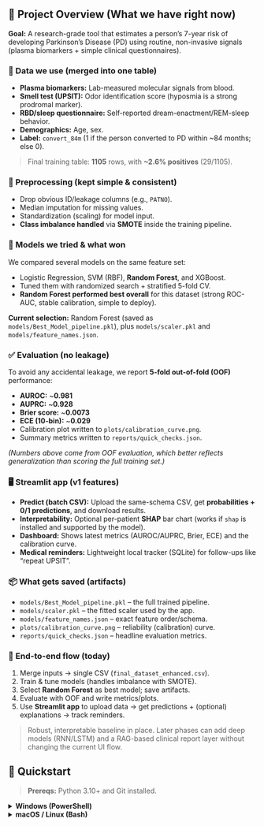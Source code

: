 ## 🧠 Project Overview (What we have right now)

**Goal:** A research-grade tool that estimates a person’s 7-year risk of developing Parkinson’s Disease (PD) using routine, non-invasive signals (plasma biomarkers + simple clinical questionnaires).

### 🔎 Data we use (merged into one table)
- **Plasma biomarkers:** Lab-measured molecular signals from blood.
- **Smell test (UPSIT):** Odor identification score (hyposmia is a strong prodromal marker).
- **RBD/sleep questionnaire:** Self-reported dream-enactment/REM-sleep behavior.
- **Demographics:** Age, sex.
- **Label:** `convert_84m` (1 if the person converted to PD within ~84 months; else 0).

> Final training table: **1105** rows, with **~2.6% positives** (29/1105).

### 🧹 Preprocessing (kept simple & consistent)
- Drop obvious ID/leakage columns (e.g., `PATNO`).
- Median imputation for missing values.
- Standardization (scaling) for model input.
- **Class imbalance handled** via **SMOTE** inside the training pipeline.

### 🤖 Models we tried & what won
We compared several models on the same feature set:
- Logistic Regression, SVM (RBF), **Random Forest**, and XGBoost.
- Tuned them with randomized search + stratified 5-fold CV.
- **Random Forest performed best overall** for this dataset (strong ROC-AUC, stable calibration, simple to deploy).

**Current selection:** Random Forest (saved as `models/Best_Model_pipeline.pkl`), plus `models/scaler.pkl` and `models/feature_names.json`.

### ✅ Evaluation (no leakage)
To avoid any accidental leakage, we report **5-fold out-of-fold (OOF)** performance:
- **AUROC:** ~**0.981**
- **AUPRC:** ~**0.928**
- **Brier score:** ~**0.0073**
- **ECE (10-bin):** ~**0.029**
- Calibration plot written to `plots/calibration_curve.png`.
- Summary metrics written to `reports/quick_checks.json`.

*(Numbers above come from OOF evaluation, which better reflects generalization than scoring the full training set.)*

### 🖥️ Streamlit app (v1 features)
- **Predict (batch CSV):** Upload the same-schema CSV, get **probabilities + 0/1 predictions**, and download results.
- **Interpretability:** Optional per-patient **SHAP** bar chart (works if `shap` is installed and supported by the model).
- **Dashboard:** Shows latest metrics (AUROC/AUPRC, Brier, ECE) and the calibration curve.
- **Medical reminders:** Lightweight local tracker (SQLite) for follow-ups like “repeat UPSIT”.

### 📦 What gets saved (artifacts)
- `models/Best_Model_pipeline.pkl` – the full trained pipeline.
- `models/scaler.pkl` – the fitted scaler used by the app.
- `models/feature_names.json` – exact feature order/schema.
- `plots/calibration_curve.png` – reliability (calibration) curve.
- `reports/quick_checks.json` – headline evaluation metrics.

### 🧭 End-to-end flow (today)
1. Merge inputs → single CSV (`final_dataset_enhanced.csv`).
2. Train & tune models (handles imbalance with SMOTE).
3. Select **Random Forest** as best model; save artifacts.
4. Evaluate with OOF and write metrics/plots.
5. Use **Streamlit app** to upload data → get predictions + (optional) explanations → track reminders.

> Robust, interpretable baseline in place. Later phases can add deep models (RNN/LSTM) and a RAG-based clinical report layer without changing the current UI flow.


## 🚀 Quickstart

> **Prereqs:** Python 3.10+ and Git installed.

<details>
<summary><strong>Windows (PowerShell)</strong></summary>

  

# 1) Clone
git clone https://github.com/gaya3jayan-11/Early-Prediction-of-PD.git <br/>
cd Early-Prediction-of-PD

# 2) Virtual env + deps
python -m venv .venv <br/>
. .\.venv\Scripts\Activate.ps1 <br/>
python -m pip install -U pip <br/>
pip install -r requirements.txt

# 3) Add data (skip if already in repo)
Expecting: data\processed\final_dataset_enhanced.csv

# 4) Train (saves artifacts to models/)
$env:PYTHONUTF8="1"; $env:PYTHONIOENCODING="utf-8" <br/>
python -X utf8 -u scripts\model_training.py | Tee-Object reports\train_stdout.txt

# 5) Evaluate (OOF; writes reports/quick_checks.json, plots/calibration_curve.png)
python -X utf8 -u scripts\evaluate_oof.py

# 6) Run the app
streamlit run streamlit_app.py

# 7) Batch predict (writes CSVs in .\repo)
python scripts\predict.py -i data\processed\final_dataset_enhanced.csv -o repo

</details> <details> <summary><strong>macOS / Linux (Bash)</strong></summary>

# 1) Clone
git clone https://github.com/gaya3jayan-11/Early-Prediction-of-PD.git <br/>
cd Early-Prediction-of-PD

# 2) Virtual env + deps
python3 -m venv .venv <br/>
source .venv/bin/activate <br/>
python -m pip install -U pip <br/>
pip install -r requirements.txt

# 3) Add data (skip if already in repo)
Expecting: data/processed/final_dataset_enhanced.csv

# 4) Train (saves artifacts to models/)
python scripts/model_training.py | tee reports/train_stdout.txt

# 5) Evaluate (OOF; writes reports/quick_checks.json, plots/calibration_curve.png)
python scripts/evaluate_oof.py

# 6) Run the app
streamlit run streamlit_app.py

# 7) Batch predict (writes CSVs in ./repo)
python scripts/predict.py -i data/processed/final_dataset_enhanced.csv -o repo

</details>
